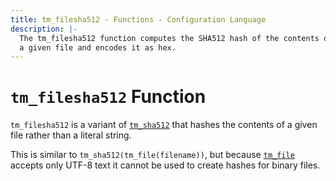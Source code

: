 ```yaml
---
title: tm_filesha512 - Functions - Configuration Language
description: |-
  The tm_filesha512 function computes the SHA512 hash of the contents of
  a given file and encodes it as hex.
---
```


# `tm_filesha512` Function

`tm_filesha512` is a variant of [`tm_sha512`](./tm_sha512.md)
that hashes the contents of a given file rather than a literal string.

This is similar to `tm_sha512(tm_file(filename))`, but
because [`tm_file`](./tm_file.md) accepts only UTF-8 text it cannot be used to
create hashes for binary files.
